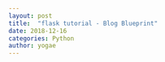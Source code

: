 ```yaml
---
layout: post
title:  "flask tutorial - Blog Blueprint"
date: 2018-12-16
categories: Python
author: yogae
---
```


